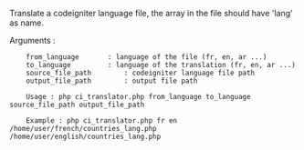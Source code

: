  Translate a codeigniter language file, the array in the file should have 'lang' as name.

 Arguments : 

        from_language   	: language of the file (fr, en, ar ...)
        to_language     	: language of the translation (fr, en, ar ...)
        source_file_path       	: codeigniter language file path
        output_file_path        : output file path

        Usage : php ci_translator.php from_language to_language source_file_path output_file_path

        Example : php ci_translator.php fr en /home/user/french/countries_lang.php /home/user/english/countries_lang.php

